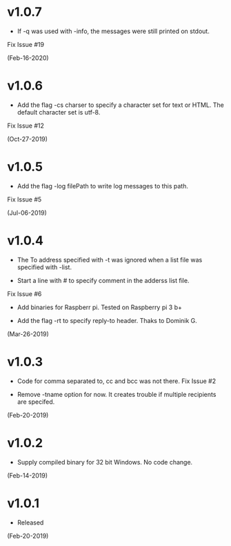 # v1.0.7
* If -q was used with -info, the messages were still printed on stdout.

Fix Issue #19

(Feb-16-2020)

# v1.0.6
* Add the flag -cs charser to specify a character set for text or HTML.
The default character set is utf-8.

Fix Issue #12

(Oct-27-2019)

# v1.0.5
* Add the flag -log filePath to write log messages to this path.

Fix Issue #5

(Jul-06-2019)

# v1.0.4

* The To address specified with -t was ignored when a list file was specified with -list. 

* Start a line with # to specify comment in the adderss list file.

Fix Issue #6

* Add binaries for Raspberr pi. Tested on Raspberry pi 3 b+

* Add the flag -rt to specify reply-to header. Thaks to Dominik G.

(Mar-26-2019)

# v1.0.3

* Code for comma separated to, cc and bcc was not there.
Fix Issue #2

* Remove -tname option for now. It creates trouble if multiple recipients are specifed.

(Feb-20-2019)

# v1.0.2

* Supply compiled binary for 32 bit Windows. No code change.

(Feb-14-2019)

# v1.0.1

* Released

(Feb-20-2019)

